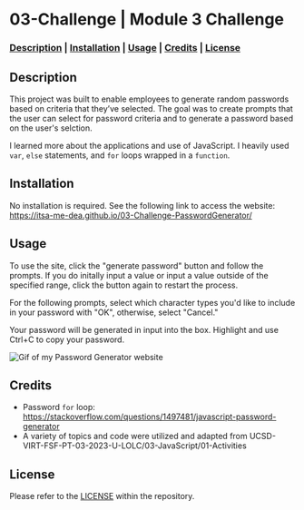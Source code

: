 # 03-Challenge | Module 3 Challenge

### **[Description](#description) | [Installation](#installation) | [Usage](#usage) | [Credits](#credits) | [License](#license)**

## Description

This project was built to enable employees to generate random passwords based on criteria that they’ve selected. The goal was to create prompts that the user can select for password criteria and to generate a password based on the user's selction. 

I learned more about the applications and use of JavaScript. I heavily used `var`, `else` statements, and `for` loops wrapped in a `function`.

## Installation

No installation is required. See the following link to access the website: https://itsa-me-dea.github.io/03-Challenge-PasswordGenerator/

## Usage

To use the site, click the "generate password" button and follow the prompts. If you do initally input a value or input a value outside of the specified range, click the button again to restart the process. 

For the following prompts, select which character types you'd like to include in your password with "OK", otherwise, select "Cancel."

Your password will be generated in input into the box. Highlight and use Ctrl+C to copy your password.

![Gif of my Password Generator website](Assets/screen-capture.gif)

## Credits

* Password `for` loop: https://stackoverflow.com/questions/1497481/javascript-password-generator
* A variety of topics and code were utilized and adapted from UCSD-VIRT-FSF-PT-03-2023-U-LOLC/03-JavaScript/01-Activities

## License

Please refer to the [LICENSE](/LICENSE) within the repository.
